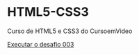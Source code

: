 # HTML5-CSS3
 Curso de HTML5 e CSS3 do CursoemVideo

<a href="https://felipyfernandess.github.io/HTML5-CSS3/DESAFIOS/003/index.html"> Executar o desafio 003 </a>
